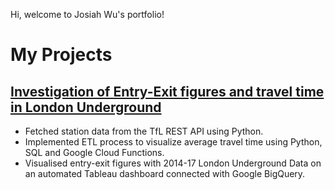 Hi, welcome to Josiah Wu's portfolio!

# My Projects

## [Investigation of Entry-Exit figures and travel time in London Underground](https://github.com/jwu29/TubeVisual)

* Fetched station data from the TfL REST API using Python.
* Implemented ETL process to visualize average travel time using Python, SQL and Google Cloud Functions.
* Visualised entry-exit figures with 2014-17 London Underground Data on an automated Tableau dashboard connected with Google BigQuery.

